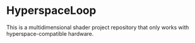 # HyperspaceLoop
This is a multidimensional shader project repository that only works with hyperspace-compatible hardware.
